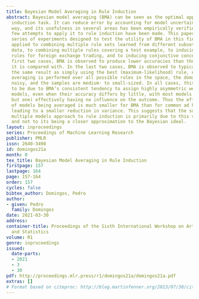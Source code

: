 ```yaml
---
title: Bayesian Model Averaging in Rule Induction
abstract: Bayesian model averaging (BMA) can be seen as the optimal approach to any
  induction task. It can reduce error by accounting for model uncertainty in a principled
  way, and its usefulness in several areas has been empirically verified. However,
  few attempts to apply it to rule induction have been made. This paper reports a
  series of experiments designed to test the utility of BMA in this field. BMA is
  applied to combining multiple rule sets learned from different subsets of the training
  data, to combining multiple rules covering a test example, to inducing technical
  rules for foreign exchange trading, and to inducing conjunctive concepts. In the
  first two cases, BMA is observed to produce lower accuracies than the ad hoc methods
  it is compared with. In the last two cases, BMA is observed to typically produce
  the same result as simply using the best (maximum-likelihood) rule, even though
  averaging is performed over all possible rules in the space, the domains are highly
  noisy, and the samples are medium- to small-sized. In all cases, this is observed
  to be due to BMA’s consistent tendency to assign highly asymmetric weights to different
  models, even when their accuracy differs by little, with most models (often all
  but one) effectively having no influence on the outcome. Thus the effective number
  of models being averaged is much smaller for BMA than for common ad hoc methods,
  leading to a smaller reduction in variance. This suggests that the success of the
  multiple models approach to rule induction is primarily due to this variance reduction,
  and not to its being a closer approximation to the Bayesian ideal.
layout: inproceedings
series: Proceedings of Machine Learning Research
publisher: PMLR
issn: 2640-3498
id: domingos21a
month: 0
tex_title: Bayesian Model Averaging in Rule Induction
firstpage: 157
lastpage: 164
page: 157-164
order: 157
cycles: false
bibtex_author: Domingos, Pedro
author:
- given: Pedro
  family: Domingos
date: 2021-03-30
address:
container-title: Proceedings of the Sixth International Workshop on Artificial Intelligence
  and Statistics
volume: R1
genre: inproceedings
issued:
  date-parts:
  - 2021
  - 3
  - 30
pdf: http://proceedings.mlr.press/r1/domingos21a/domingos21a.pdf
extras: []
# Format based on citeproc: http://blog.martinfenner.org/2013/07/30/citeproc-yaml-for-bibliographies/
---
```

